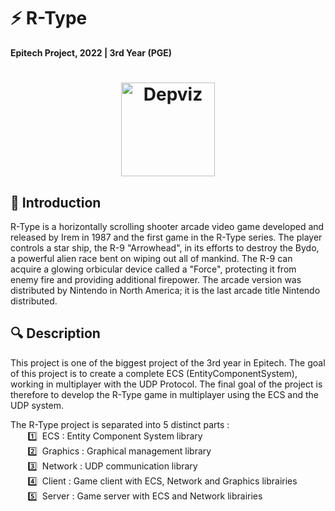 # ⚡️ R-Type
**Epitech Project, 2022 | 3rd Year (PGE)**

<h1 align="center">
  <img src="https://upload.wikimedia.org/wikipedia/fr/6/64/R-Type_Logo.png" alt="Depviz" title="Depviz" height="150px">
  <br>
</h1>

## 🎯 Introduction
R-Type is a horizontally scrolling shooter arcade video game developed and released by Irem in 1987 and the first game in the R-Type series. The player controls a star ship, the R-9 "Arrowhead", in its efforts to destroy the Bydo, a powerful alien race bent on wiping out all of mankind. The R-9 can acquire a glowing orbicular device called a "Force", protecting it from enemy fire and providing additional firepower. The arcade version was distributed by Nintendo in North America; it is the last arcade title Nintendo distributed.

## 🔍 Description
This project is one of the biggest project of the 3rd year in Epitech. The goal of this project is to create a complete ECS (EntityComponentSystem), working in multiplayer with the UDP Protocol. The final goal of the project is therefore to develop the R-Type game in multiplayer using the ECS and the UDP system.

The R-Type project is separated into 5 distinct parts :  
&nbsp;&nbsp;&nbsp;&nbsp;&nbsp;&nbsp; 1️⃣&nbsp; ECS : Entity Component System library  
&nbsp;&nbsp;&nbsp;&nbsp;&nbsp;&nbsp; 2️⃣&nbsp; Graphics : Graphical management library  
&nbsp;&nbsp;&nbsp;&nbsp;&nbsp;&nbsp; 3️⃣&nbsp; Network : UDP communication library  
&nbsp;&nbsp;&nbsp;&nbsp;&nbsp;&nbsp; 4️⃣&nbsp; Client : Game client with ECS, Network and Graphics librairies  
&nbsp;&nbsp;&nbsp;&nbsp;&nbsp;&nbsp; 5️⃣&nbsp; Server : Game server with ECS and Network librairies